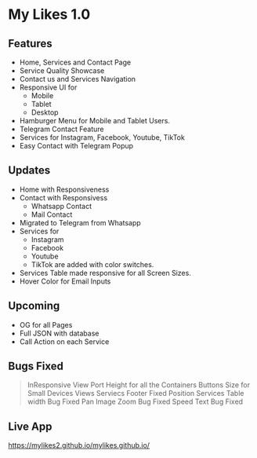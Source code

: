 # My Likes 1.0

## Features
 - Home, Services and Contact Page
 - Service Quality Showcase
 - Contact us and Services Navigation
 - Responsive UI for 
    - Mobile
    - Tablet
    - Desktop
 - Hamburger Menu for Mobile and Tablet Users.
 - Telegram Contact Feature
 - Services for Instagram, Facebook, Youtube, TikTok
 - Easy Contact with Telegram Popup

## Updates
 - Home with Responsiveness
 - Contact with Responsivess
    - Whatsapp Contact
    - Mail Contact
 - Migrated to Telegram from Whatsapp 
 - Services for 
    - Instagram
    - Facebook
    - Youtube
    - TikTok
   are added with color switches.
 - Services Table made responsive for all Screen Sizes.
 - Hover Color for Email Inputs


## Upcoming
 - OG for all Pages
 - Full JSON with database
 - Call Action on each Service

## Bugs Fixed
> InResponsive View Port Height for all the Containers
> Buttons Size for Small Devices Views
> Serviecs Footer Fixed Position
> Services Table width Bug Fixed
> Pan Image Zoom Bug Fixed
> Speed Text Bug Fixed


## Live App
https://mylikes2.github.io/mylikes.github.io/